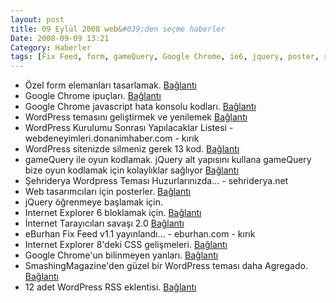 ```yaml
---
layout: post
title: 09 Eylül 2008 web&#039;den seçme haberler
Date: 2008-09-09 13:21
Category: Haberler
tags: [Fix Feed, form, gameQuery, Google Chrome, ie6, jquery, poster, rss, WordPress]
---
```


-   Özel form elemanları tasarlamak. [Bağlantı][]
-   Google Chrome ipuçları. [Bağlantı][1]
-   Google Chrome javascript hata konsolu kodları. [Bağlantı][2]
-   WordPress temasını geliştirmek ve yenilemek [Bağlantı][3]
-   WordPress Kurulumu Sonrası Yapılacaklar Listesi -
    webdeneyimleri.donanimhaber.com - kırık
-   WordPress sitenizde silmeniz gerek 13 kod. [Bağlantı][5]
-   gameQuery ile oyun kodlamak. jQuery alt yapısını kullana gameQuery
    bize oyun kodlamak için kolaylıklar sağlıyor [Bağlantı][6]
-   Şehriderya Wordpress Teması Huzurlarınızda... - sehriderya.net
-   Web tasarımcıları için posterler. [Bağlantı][8]
-   jQuery öğrenmeye başlamak için.
-   Internet Explorer 6 bloklamak için. [Bağlantı][10]
-   İnternet Tarayıcıları savaşı 2.0 [Bağlantı][11]
-   eBurhan Fix Feed v1.1 yayınlandı… - eburhan.com - kırık
-   Internet Explorer 8'deki CSS gelişmeleri. [Bağlantı][13]
-   Google Chrome'un bilinmeyen yanları. [Bağlantı][14]
-   SmashingMagazine'den güzel bir WordPress teması daha Agregado.
    [Bağlantı][15]
-   12 adet WordPress RSS eklentisi. [Bağlantı][16]


  [Bağlantı]: http://customformelements.net/
    "cfm ile özel forma alanları"
  [1]: http://googlesystem.blogspot.com/2008/09/google-chrome-tips.html
    "ipuçları"
  [2]: http://www.pascarello.com/lessons/browsers/ChromeDebugHelp.html
    "Google chrome javascript"
  [3]: http://vandelaydesign.com/blog/blog-design/evaluating-your-blog-theme/
    "wordpress yenilik"
  [5]: http://www.problogdesign.com/general-tips/13-tags-to-delete-from-your-theme/
    "wordpress kod sil"
  [6]: http://gamequery.onaluf.org/#description "GameQuery"
  [8]: http://sixrevisions.com/resources/cheat_sheets_for_web_designers/
  [10]: http://css-tricks.com/ie-6-blocker-script/ "ie 6 blok"
  [11]: http://www.readwriteweb.com/archives/rww_predictions_browser_wars.php
    "internet tarayıcıları"
  [13]: http://msdn.microsoft.com/en-us/library/cc304082%28VS.85%29.aspx
    "ie 8"
  [14]: http://lifehacker.com/5045904/the-power-users-guide-to-google-chrome
    "Google Chrome"
  [15]: http://www.smashingmagazine.com/2008/09/08/agregado-a-free-wordpress-theme/
    "WordPress teması"
  [16]: http://mashable.com/2008/09/08/rss-plugins-for-wordpress/
    "WordPress RSS eklentisi"
